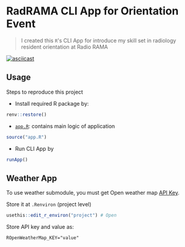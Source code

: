# RadRAMA CLI App for Orientation Event


> I created this `R`'s CLI App for introduce my skill set in radiology resident orientation at Radio RAMA

[![asciicast](https://asciinema.org/a/504036.svg)](https://asciinema.org/a/504036?t=10)

## Usage

Steps to reproduce this project

-   Install required R package by:

```r
renv::restore()
```

-   [`app.R`](app.R): contains main logic of application

```r
source("app.R")
```

-   Run CLI App by

```r
runApp()
```

## Weather App

To use weather submodule, you must get Open weather map [API Key](https://openweathermap.org/api).

Store it at `.Renviron` (project level)

```r
usethis::edit_r_environ("project") # Open
```

Store API key and value as:

```shell
ROpenWeatherMap_KEY="value"
```
